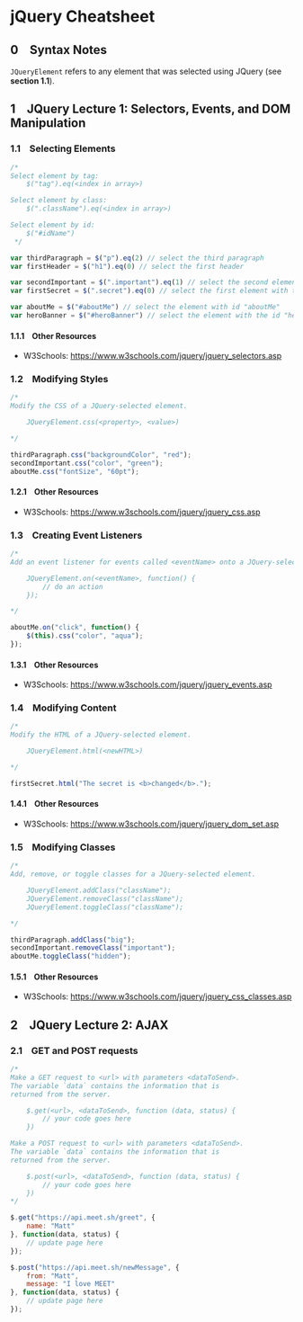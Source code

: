 # jQuery Cheatsheet
## 0 &ensp; Syntax Notes

`JQueryElement` refers to any element that was selected using JQuery (see **section 1.1**).

## 1 &ensp; JQuery Lecture 1: Selectors, Events, and DOM Manipulation

### 1.1 &ensp; Selecting Elements
```js
/*
Select element by tag:
    $("tag").eq(<index in array>)

Select element by class:
    $(".className").eq(<index in array>)

Select element by id:
    $("#idName")
 */

var thirdParagraph = $("p").eq(2) // select the third paragraph
var firstHeader = $("h1").eq(0) // select the first header

var secondImportant = $(".important").eq(1) // select the second element with the "important" class
var firstSecret = $(".secret").eq(0) // select the first element with the "secret" class

var aboutMe = $("#aboutMe") // select the element with id "aboutMe"
var heroBanner = $("#heroBanner") // select the element with the id "heroBanner"
```

#### 1.1.1 &ensp; Other Resources
- W3Schools: https://www.w3schools.com/jquery/jquery_selectors.asp

### 1.2 &ensp; Modifying Styles
```js
/*
Modify the CSS of a JQuery-selected element.

    JQueryElement.css(<property>, <value>)

*/

thirdParagraph.css("backgroundColor", "red");
secondImportant.css("color", "green");
aboutMe.css("fontSize", "60pt");
```
#### 1.2.1 &ensp; Other Resources
- W3Schools: https://www.w3schools.com/jquery/jquery_css.asp

### 1.3 &ensp; Creating Event Listeners
```js
/*
Add an event listener for events called <eventName> onto a JQuery-selected element.

    JQueryElement.on(<eventName>, function() {
        // do an action
    });

*/

aboutMe.on("click", function() {
    $(this).css("color", "aqua");
});
```

#### 1.3.1 &ensp; Other Resources
- W3Schools: https://www.w3schools.com/jquery/jquery_events.asp

### 1.4 &ensp; Modifying Content
```js
/*
Modify the HTML of a JQuery-selected element.

    JQueryElement.html(<newHTML>)

*/

firstSecret.html("The secret is <b>changed</b>.");
```

#### 1.4.1 &ensp; Other Resources
- W3Schools: https://www.w3schools.com/jquery/jquery_dom_set.asp

### 1.5 &ensp; Modifying Classes
```js
/*
Add, remove, or toggle classes for a JQuery-selected element.

    JQueryElement.addClass("className");
    JQueryElement.removeClass("className");
    JQueryElement.toggleClass("className");

*/

thirdParagraph.addClass("big");
secondImportant.removeClass("important");
aboutMe.toggleClass("hidden");
```

#### 1.5.1 &ensp; Other Resources
- W3Schools: https://www.w3schools.com/jquery/jquery_css_classes.asp

## 2 &ensp; JQuery Lecture 2: AJAX
### 2.1 &ensp; GET and POST requests
```js
/*
Make a GET request to <url> with parameters <dataToSend>. 
The variable `data` contains the information that is 
returned from the server.

    $.get(<url>, <dataToSend>, function (data, status) {
        // your code goes here
    })

Make a POST request to <url> with parameters <dataToSend>.
The variable `data` contains the information that is 
returned from the server.

    $.post(<url>, <dataToSend>, function (data, status) {
        // your code goes here
    })
*/

$.get("https://api.meet.sh/greet", {
    name: "Matt"
}, function(data, status) {
    // update page here
});

$.post("https://api.meet.sh/newMessage", {
    from: "Matt",
    message: "I love MEET"
}, function(data, status) {
    // update page here
});
```
